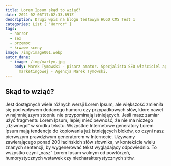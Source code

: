 ```yaml
---
title: Lorem Ipsum skąd to wziąć?
date: 2021-02-06T17:02:33.691Z
description: Drugi wpis na blogu testowym HUGO CMS Test 1
categories: List [ "Horror" ]
tags:
  - horror
  - sex
  - przemoc
  - krwawe sceny
image: /img/image001.webp
autor_dane:
  - image: /img/martym.jpg
    body: Marek Tymowski - pisarz amator. Specjalista SEO właściciel agencji
      marketingowej - Agencja Marek Tymowski.
---
```

<!--StartFragment-->

## Skąd to wziąć?

Jest dostępnych wiele różnych wersji Lorem Ipsum, ale większość zmieniła się pod wpływem dodanego humoru czy przypadkowych słów, które nawet w najmniejszym stopniu nie przypominają istniejących. Jeśli masz zamiar użyć fragmentu Lorem Ipsum, lepiej mieć pewność, że nie ma niczego „dziwnego” w środku tekstu. Wszystkie Internetowe generatory Lorem Ipsum mają tendencje do kopiowania już istniejących bloków, co czyni nasz pierwszym prawdziwym generatorem w Internecie. Używamy zawierającego ponad 200 łacińskich słów słownika, w kontekście wielu znanych sentencji, by wygenerować tekst wyglądający odpowiednio. To wszystko czyni „nasz” Lorem Ipsum wolnym od powtórzeń, humorystycznych wstawek czy niecharakterystycznych słów. 

<!--EndFragment-->